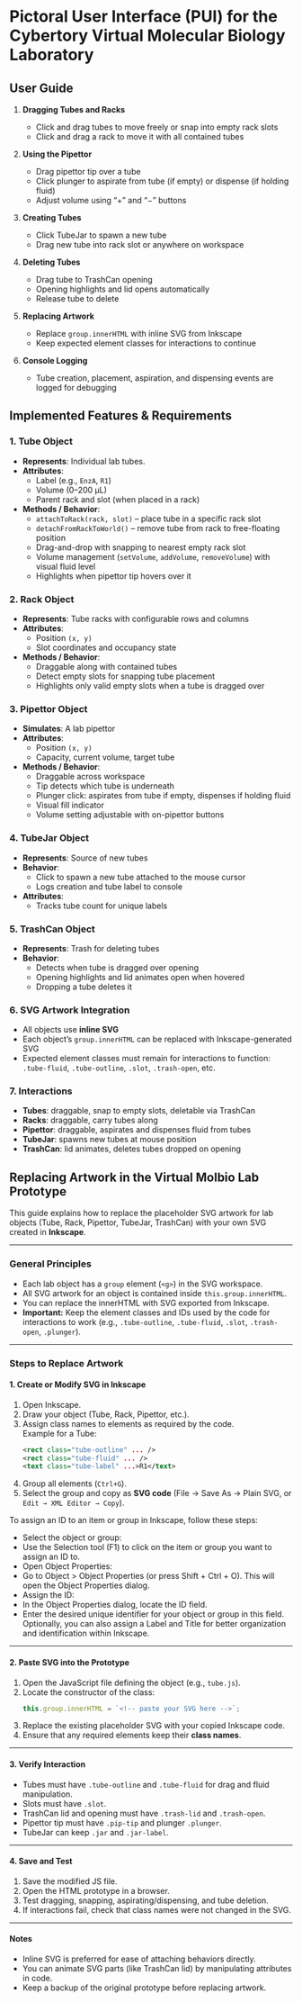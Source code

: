 # Pictoral User Interface (PUI) for the Cybertory Virtual Molecular Biology Laboratory

## User Guide

1. **Dragging Tubes and Racks**  
   - Click and drag tubes to move freely or snap into empty rack slots  
   - Click and drag a rack to move it with all contained tubes  

2. **Using the Pipettor**  
   - Drag pipettor tip over a tube  
   - Click plunger to aspirate from tube (if empty) or dispense (if holding fluid)  
   - Adjust volume using “+” and “−” buttons  

3. **Creating Tubes**  
   - Click TubeJar to spawn a new tube  
   - Drag new tube into rack slot or anywhere on workspace  

4. **Deleting Tubes**  
   - Drag tube to TrashCan opening  
   - Opening highlights and lid opens automatically  
   - Release tube to delete  

5. **Replacing Artwork**  
   - Replace `group.innerHTML` with inline SVG from Inkscape  
   - Keep expected element classes for interactions to continue  

6. **Console Logging**  
   - Tube creation, placement, aspiration, and dispensing events are logged for debugging


## Implemented Features & Requirements

### 1. Tube Object
- **Represents**: Individual lab tubes.
- **Attributes**:  
  - Label (e.g., `EnzA`, `R1`)  
  - Volume (0–200 µL)  
  - Parent rack and slot (when placed in a rack)
- **Methods / Behavior**:  
  - `attachToRack(rack, slot)` – place tube in a specific rack slot  
  - `detachFromRackToWorld()` – remove tube from rack to free-floating position  
  - Drag-and-drop with snapping to nearest empty rack slot  
  - Volume management (`setVolume`, `addVolume`, `removeVolume`) with visual fluid level  
  - Highlights when pipettor tip hovers over it  

### 2. Rack Object
- **Represents**: Tube racks with configurable rows and columns  
- **Attributes**:  
  - Position `(x, y)`  
  - Slot coordinates and occupancy state  
- **Methods / Behavior**:  
  - Draggable along with contained tubes  
  - Detect empty slots for snapping tube placement  
  - Highlights only valid empty slots when a tube is dragged over  

### 3. Pipettor Object
- **Simulates**: A lab pipettor  
- **Attributes**:  
  - Position `(x, y)`  
  - Capacity, current volume, target tube  
- **Methods / Behavior**:  
  - Draggable across workspace  
  - Tip detects which tube is underneath  
  - Plunger click: aspirates from tube if empty, dispenses if holding fluid  
  - Visual fill indicator  
  - Volume setting adjustable with on-pipettor buttons  

### 4. TubeJar Object
- **Represents**: Source of new tubes  
- **Behavior**:  
  - Click to spawn a new tube attached to the mouse cursor  
  - Logs creation and tube label to console  
- **Attributes**:  
  - Tracks tube count for unique labels  

### 5. TrashCan Object
- **Represents**: Trash for deleting tubes  
- **Behavior**:  
  - Detects when tube is dragged over opening  
  - Opening highlights and lid animates open when hovered  
  - Dropping a tube deletes it  

### 6. SVG Artwork Integration
- All objects use **inline SVG**  
- Each object’s `group.innerHTML` can be replaced with Inkscape-generated SVG  
- Expected element classes must remain for interactions to function:  
  `.tube-fluid`, `.tube-outline`, `.slot`, `.trash-open`, etc.  

### 7. Interactions
- **Tubes**: draggable, snap to empty slots, deletable via TrashCan  
- **Racks**: draggable, carry tubes along  
- **Pipettor**: draggable, aspirates and dispenses fluid from tubes  
- **TubeJar**: spawns new tubes at mouse position  
- **TrashCan**: lid animates, deletes tubes dropped on opening  


## Replacing Artwork in the Virtual Molbio Lab Prototype

This guide explains how to replace the placeholder SVG artwork for lab objects (Tube, Rack, Pipettor, TubeJar, TrashCan) with your own SVG created in **Inkscape**.

---

### General Principles

- Each lab object has a `group` element (`<g>`) in the SVG workspace.
- All SVG artwork for an object is contained inside `this.group.innerHTML`.
- You can replace the innerHTML with SVG exported from Inkscape.
- **Important:** Keep the element classes and IDs used by the code for interactions to work (e.g., `.tube-outline`, `.tube-fluid`, `.slot`, `.trash-open`, `.plunger`).

---

### Steps to Replace Artwork

#### 1. Create or Modify SVG in Inkscape

1. Open Inkscape.
2. Draw your object (Tube, Rack, Pipettor, etc.).
3. Assign class names to elements as required by the code.  
   Example for a Tube:
   ```xml
   <rect class="tube-outline" ... />
   <rect class="tube-fluid" ... />
   <text class="tube-label" ...>R1</text>
   ```
4. Group all elements (`Ctrl+G`).
5. Select the group and copy as **SVG code** (File → Save As → Plain SVG, or `Edit → XML Editor → Copy`).



To assign an ID to an item or group in Inkscape, follow these steps:
* Select the object or group:
* Use the Selection tool (F1) to click on the item or group you want to assign an ID to.
* Open Object Properties:
* Go to Object > Object Properties (or press Shift + Ctrl + O). This will open the Object Properties dialog.
* Assign the ID:
* In the Object Properties dialog, locate the ID field.
* Enter the desired unique identifier for your object or group in this field.
Optionally, you can also assign a Label and Title for better organization and identification within Inkscape.

---

#### 2. Paste SVG into the Prototype

1. Open the JavaScript file defining the object (e.g., `tube.js`).
2. Locate the constructor of the class:
   ```javascript
   this.group.innerHTML = `<!-- paste your SVG here -->`;
   ```
3. Replace the existing placeholder SVG with your copied Inkscape code.
4. Ensure that any required elements keep their **class names**.

---

#### 3. Verify Interaction

- Tubes must have `.tube-outline` and `.tube-fluid` for drag and fluid manipulation.
- Slots must have `.slot`.
- TrashCan lid and opening must have `.trash-lid` and `.trash-open`.
- Pipettor tip must have `.pip-tip` and plunger `.plunger`.
- TubeJar can keep `.jar` and `.jar-label`.

---

#### 4. Save and Test

1. Save the modified JS file.
2. Open the HTML prototype in a browser.
3. Test dragging, snapping, aspirating/dispensing, and tube deletion.
4. If interactions fail, check that class names were not changed in the SVG.

---

#### Notes

- Inline SVG is preferred for ease of attaching behaviors directly.
- You can animate SVG parts (like TrashCan lid) by manipulating attributes in code.
- Keep a backup of the original prototype before replacing artwork.

